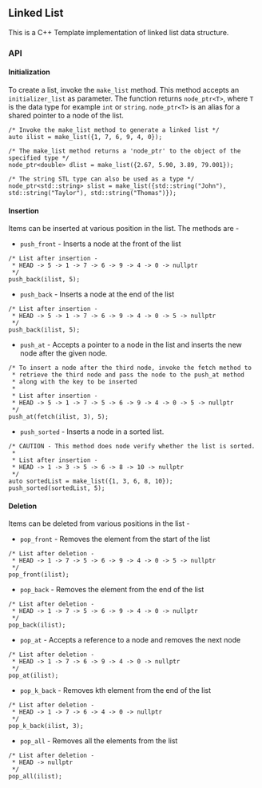 ## Linked List

This is a C++ Template implementation of linked list data structure.

### API

#### Initialization

To create a list, invoke the ```make_list``` method. This method accepts an ```initializer_list``` as parameter. The function returns ```node_ptr<T>```, where ```T``` is the data type for example ```int``` or ```string```. ```node_ptr<T>``` is an alias for a shared pointer to a node of the list.

```
/* Invoke the make_list method to generate a linked list */
auto ilist = make_list({1, 7, 6, 9, 4, 0});

/* The make_list method returns a 'node_ptr' to the object of the specified type */
node_ptr<double> dlist = make_list({2.67, 5.90, 3.89, 79.001});

/* The string STL type can also be used as a type */
node_ptr<std::string> slist = make_list({std::string("John"), std::string("Taylor"), std::string("Thomas")});
```

#### Insertion

Items can be inserted at various position in the list. The methods are -
- ```push_front``` - Inserts a node at the front of the list
```
/* List after insertion -
 * HEAD -> 5 -> 1 -> 7 -> 6 -> 9 -> 4 -> 0 -> nullptr
 */
push_back(ilist, 5);
```
- ```push_back``` - Inserts a node at the end of the list
```
/* List after insertion -
 * HEAD -> 5 -> 1 -> 7 -> 6 -> 9 -> 4 -> 0 -> 5 -> nullptr
 */
push_back(ilist, 5);
```
- ```push_at``` - Accepts a pointer to a node in the list and inserts the new
node after the given node.
```
/* To insert a node after the third node, invoke the fetch method to
 * retrieve the third node and pass the node to the push_at method
 * along with the key to be inserted
 *
 * List after insertion -
 * HEAD -> 5 -> 1 -> 7 -> 5 -> 6 -> 9 -> 4 -> 0 -> 5 -> nullptr
 */
push_at(fetch(ilist, 3), 5);
```
- ```push_sorted``` - Inserts a node in a sorted list.
```
/* CAUTION - This method does node verify whether the list is sorted.
 *
 * List after insertion -
 * HEAD -> 1 -> 3 -> 5 -> 6 -> 8 -> 10 -> nullptr
 */
auto sortedList = make_list({1, 3, 6, 8, 10});
push_sorted(sortedList, 5);
```


#### Deletion

Items can be deleted from various positions in the list -
- ```pop_front``` - Removes the element from the start of the list
```
/* List after deletion -
 * HEAD -> 1 -> 7 -> 5 -> 6 -> 9 -> 4 -> 0 -> 5 -> nullptr
 */
pop_front(ilist);
```
- ```pop_back``` - Removes the element from the end of the list
```
/* List after deletion -
 * HEAD -> 1 -> 7 -> 5 -> 6 -> 9 -> 4 -> 0 -> nullptr
 */
pop_back(ilist);
```
- ```pop_at``` - Accepts a reference to a node and removes the next node
```
/* List after deletion -
 * HEAD -> 1 -> 7 -> 6 -> 9 -> 4 -> 0 -> nullptr
 */
pop_at(ilist);
```
- ```pop_k_back``` - Removes kth element from the end of the list
```
/* List after deletion -
 * HEAD -> 1 -> 7 -> 6 -> 4 -> 0 -> nullptr
 */
pop_k_back(ilist, 3);
```
- ```pop_all``` - Removes all the elements from the list
```
/* List after deletion -
 * HEAD -> nullptr
 */
pop_all(ilist);
```
